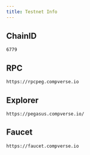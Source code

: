 ```yaml
---
title: Testnet Info
---
```


## ChainID

```shell
6779
```

## RPC

```shell
https://rpcpeg.compverse.io
```

## Explorer

```shell
https://pegasus.compverse.io/
```

## Faucet

```shell
https://faucet.compverse.io
```
